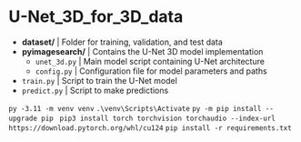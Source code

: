 # U-Net_3D_for_3D_data

- **dataset/**             | Folder for training, validation, and test data
- **pyimagesearch/**       | Contains the U-Net 3D model implementation
  - `unet_3d.py`           | Main model script containing U-Net architecture
  - `config.py`            | Configuration file for model parameters and paths
- `train.py`               | Script to train the U-Net model
- `predict.py`             | Script to make predictions

`py -3.11 -m venv venv`
`.\venv\Scripts\Activate`
`py -m pip install --upgrade pip `
`pip3 install torch torchvision torchaudio --index-url https://download.pytorch.org/whl/cu124`
`pip install -r requirements.txt`

